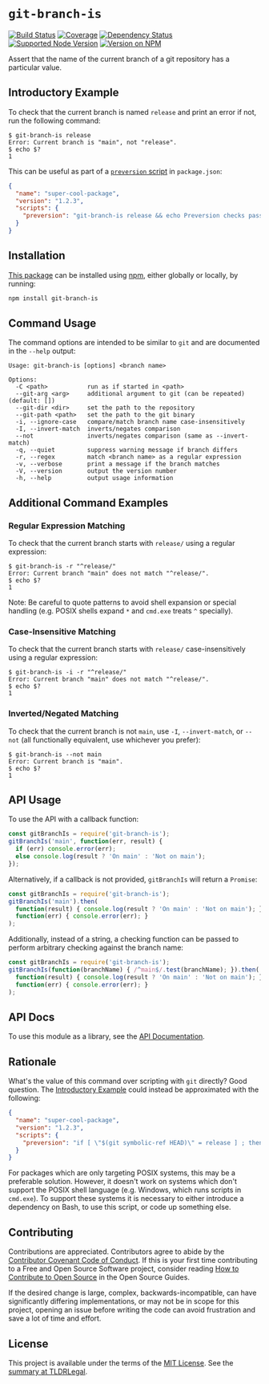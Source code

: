 `git-branch-is`
===============

[![Build Status](https://img.shields.io/github/actions/workflow/status/kevinoid/git-branch-is/node.js.yml?branch=main&style=flat&label=build)](https://github.com/kevinoid/git-branch-is/actions?query=branch%3Amain)
[![Coverage](https://img.shields.io/codecov/c/github/kevinoid/git-branch-is/main.svg?style=flat)](https://app.codecov.io/gh/kevinoid/git-branch-is/branch/main)
[![Dependency Status](https://img.shields.io/librariesio/release/npm/git-branch-is.svg?style=flat)](https://libraries.io/npm/git-branch-is)
[![Supported Node Version](https://img.shields.io/node/v/git-branch-is.svg?style=flat)](https://www.npmjs.com/package/git-branch-is)
[![Version on NPM](https://img.shields.io/npm/v/git-branch-is.svg?style=flat)](https://www.npmjs.com/package/git-branch-is)

Assert that the name of the current branch of a git repository has a particular value.

## Introductory Example

To check that the current branch is named `release` and print an error if not,
run the following command:

```
$ git-branch-is release
Error: Current branch is "main", not "release".
$ echo $?
1
```

This can be useful as part of a [`preversion`
script](https://docs.npmjs.com/cli/version) in `package.json`:

```json
{
  "name": "super-cool-package",
  "version": "1.2.3",
  "scripts": {
    "preversion": "git-branch-is release && echo Preversion checks passed."
  }
}
```

## Installation

[This package](https://www.npmjs.com/package/browserify) can be installed
using [npm](https://www.npmjs.com/), either globally or locally, by running:

```sh
npm install git-branch-is
```

## Command Usage

The command options are intended to be similar to `git` and are documented in
the `--help` output:

```
Usage: git-branch-is [options] <branch name>

Options:
  -C <path>           run as if started in <path>
  --git-arg <arg>     additional argument to git (can be repeated) (default: [])
  --git-dir <dir>     set the path to the repository
  --git-path <path>   set the path to the git binary
  -i, --ignore-case   compare/match branch name case-insensitively
  -I, --invert-match  inverts/negates comparison
  --not               inverts/negates comparison (same as --invert-match)
  -q, --quiet         suppress warning message if branch differs
  -r, --regex         match <branch name> as a regular expression
  -v, --verbose       print a message if the branch matches
  -V, --version       output the version number
  -h, --help          output usage information
```

## Additional Command Examples

### Regular Expression Matching

To check that the current branch starts with `release/` using a regular
expression:

```
$ git-branch-is -r "^release/"
Error: Current branch "main" does not match "^release/".
$ echo $?
1
```

Note:  Be careful to quote patterns to avoid shell expansion or special
handling (e.g. POSIX shells expand `*` and `cmd.exe` treats `^` specially).

### Case-Insensitive Matching

To check that the current branch starts with `release/` case-insensitively
using a regular expression:

```
$ git-branch-is -i -r "^release/"
Error: Current branch "main" does not match "^release/".
$ echo $?
1
```

### Inverted/Negated Matching

To check that the current branch is not `main`, use `-I`, `--invert-match`,
or `--not` (all functionally equivalent, use whichever you prefer):

```
$ git-branch-is --not main
Error: Current branch is "main".
$ echo $?
1
```

## API Usage

To use the API with a callback function:

```js
const gitBranchIs = require('git-branch-is');
gitBranchIs('main', function(err, result) {
  if (err) console.error(err);
  else console.log(result ? 'On main' : 'Not on main');
});
```

Alternatively, if a callback is not provided, `gitBranchIs` will return a
`Promise`:

```js
const gitBranchIs = require('git-branch-is');
gitBranchIs('main').then(
  function(result) { console.log(result ? 'On main' : 'Not on main'); },
  function(err) { console.error(err); }
);
```

Additionally, instead of a string, a checking function can be passed to
perform arbitrary checking against the branch name:

```js
const gitBranchIs = require('git-branch-is');
gitBranchIs(function(branchName) { /^main$/.test(branchName); }).then(
  function(result) { console.log(result ? 'On main' : 'Not on main'); },
  function(err) { console.error(err); }
);
```

## API Docs

To use this module as a library, see the [API
Documentation](https://kevinoid.github.io/git-branch-is/api).

## Rationale

What's the value of this command over scripting with `git` directly?  Good
question.  The [Introductory Example](#introductory-example) could instead be
approximated with the following:

```json
{
  "name": "super-cool-package",
  "version": "1.2.3",
  "scripts": {
    "preversion": "if [ \"$(git symbolic-ref HEAD)\" = release ] ; then echo Preversion checks passed. ; else echo Error: Not on branch release. ; exit 1 ; fi"
  }
}
```

For packages which are only targeting POSIX systems, this may be a preferable
solution.  However, it doesn't work on systems which don't support the POSIX
shell language (e.g. Windows, which runs scripts in `cmd.exe`).  To support
these systems it is necessary to either introduce a dependency on Bash, to
use this script, or code up something else.

## Contributing

Contributions are appreciated.  Contributors agree to abide by the [Contributor
Covenant Code of
Conduct](https://www.contributor-covenant.org/version/1/4/code-of-conduct.html).
If this is your first time contributing to a Free and Open Source Software
project, consider reading [How to Contribute to Open
Source](https://opensource.guide/how-to-contribute/)
in the Open Source Guides.

If the desired change is large, complex, backwards-incompatible, can have
significantly differing implementations, or may not be in scope for this
project, opening an issue before writing the code can avoid frustration and
save a lot of time and effort.

## License

This project is available under the terms of the [MIT License](LICENSE.txt).
See the [summary at TLDRLegal](https://tldrlegal.com/license/mit-license).
